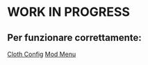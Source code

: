 # WORK IN PROGRESS

## Per funzionare correttamente:
[Cloth Config](https://www.curseforge.com/minecraft/mc-mods/cloth-config)
[Mod Menu](https://www.curseforge.com/minecraft/mc-mods/modmenu)
